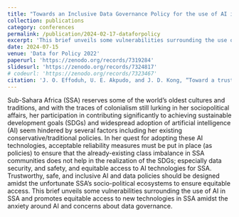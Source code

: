 ```yaml
---
title: "Towards an Inclusive Data Governance Policy for the use of AI in Africa"
collection: publications
category: conferences
permalink: /publication/2024-02-17-dataforpolicy
excerpt: 'This brief unveils some vulnerabilities surrounding the use of AI in SSA and promotes equitable access to new technologies in SSA amidst the anxiety around AI and concerns about data governance.'
date: 2024-07-15
venue: 'Data for Policy 2022'
paperurl: 'https://zenodo.org/records/7319284'
slidesurl: 'https://zenodo.org/records/7324817'
# codeurl: 'https://zenodo.org/records/7323467'
citation: 'J. O. Effoduh, U. E. Akpudo, and J. D. Kong, “Toward a trustworthy and inclusive data governance policy for the use of artificial intelligence in Africa,” Data & Policy, vol. 6, p. e34, 2024. doi:10.1017/dap.2024.26.'
---
```


Sub-Sahara Africa (SSA) reserves some of the world’s oldest cultures and traditions, and with the traces of colonialism still lurking in her sociopolitical affairs, her participation in contributing significantly to achieving sustainable development goals (SDGs) and widespread adoption of artificial intelligence (AI) seem hindered by several factors including her existing conservative/traditional policies. In her quest for adopting these AI technologies, acceptable reliability measures must be put in place (as policies) to ensure that the already-existing class imbalance in SSA communities does not help in the realization of the SDGs; especially data security, and safety, and equitable access to AI technologies for SSA. Trustworthy, safe, and inclusive AI and data policies should be designed amidst the unfortunate SSA’s socio-political ecosystems to ensure equitable access. This brief unveils some vulnerabilities surrounding the use of AI in SSA and promotes equitable access to new technologies in SSA amidst the anxiety around AI and concerns about data governance.
